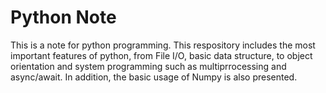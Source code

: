 # Python Note
This is a note for python programming. This respository includes the most important features of python, from File I/O, basic data structure, to object orientation and system programming such as multiprrocessing and async/await. In addition, the basic usage of Numpy is also presented.

